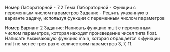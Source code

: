 Номер Лабораторной - 7.2
Тема Лабораторной - Функции с переменным числом параметров
Задание - Решить указанную в варианте задачу, используя функции с
переменным числом параметров

Номер Вариант 2
Задание: Написать функцию mult с переменным числом параметров, 
которая находит произведение чисел типа float. Написать
вызывающую функцию main, которая обращается к функции
mult не менее трех раз с количеством параметров 3, 7,
11.